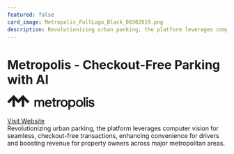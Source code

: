 ```yaml
---
featured: false
card_image: Metropolis_FullLogo_Black_08302019.png
description: Revolutionizing urban parking, the platform leverages computer vision for seamless, checkout-free transactions, enhancing convenience for drivers and boosting revenue for property owners across major metropolitan areas.
---
```


# Metropolis - Checkout-Free Parking with AI
<img src="Metropolis_FullLogo_Black_08302019.png" alt="Logo" style="max-width: 200px; height: auto;">

<a href="https://www.metropolis.io/">Visit Website</a>  
Revolutionizing urban parking, the platform leverages computer vision for seamless, checkout-free transactions, enhancing convenience for drivers and boosting revenue for property owners across major metropolitan areas.

